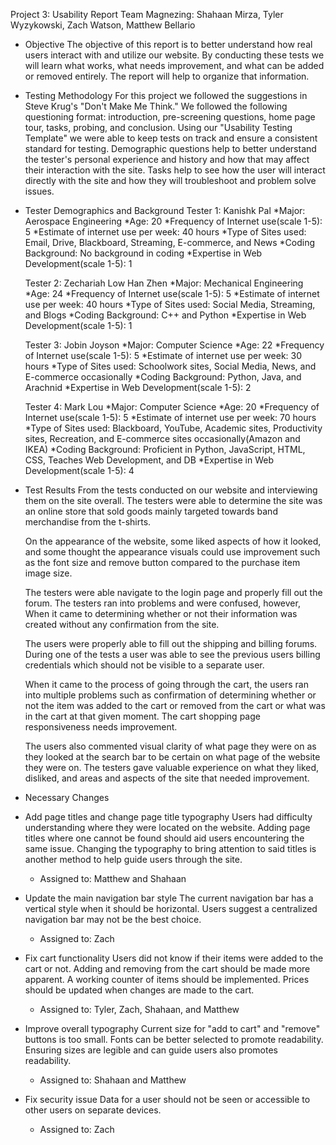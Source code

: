 Project 3: Usability Report
Team Magnezing: Shahaan Mirza, Tyler Wyzykowski, Zach Watson, Matthew Bellario

* Objective
    The objective of this report is to better understand how real users interact with and utilize our website. By conducting these tests we will learn what works, what needs improvement, and what can be added or removed entirely. The report will help to organize that information.

* Testing Methodology
    For this project we followed the suggestions in Steve Krug's "Don't Make Me Think." We followed the following questioning format: introduction, pre-screening questions, home page tour, tasks, probing, and conclusion. Using our "Usability Testing Template" we were able to keep tests on track and ensure a consistent standard for testing.
    Demographic questions help to better understand the tester's personal experience and history and how that may affect their interaction with the site. Tasks help to see how the user will interact directly with the site and how they will troubleshoot and problem solve issues.

* Tester Demographics and Background
    Tester 1: Kanishk Pal
    *Major: Aerospace Engineering
    *Age: 20
    *Frequency of Internet use(scale 1-5): 5
    *Estimate of internet use per week: 40 hours
    *Type of Sites used: Email, Drive, Blackboard, Streaming, E-commerce, and News
    *Coding Background: No background in coding
    *Expertise in Web Development(scale 1-5): 1

    Tester 2: Zechariah Low Han Zhen
    *Major: Mechanical Engineering
    *Age: 24
    *Frequency of Internet use(scale 1-5): 5
    *Estimate of internet use per week: 40 hours
    *Type of Sites used: Social Media, Streaming, and Blogs
    *Coding Background: C++ and Python
    *Expertise in Web Development(scale 1-5): 1

    Tester 3: Jobin Joyson
    *Major: Computer Science
    *Age: 22
    *Frequency of Internet use(scale 1-5): 5
    *Estimate of internet use per week: 30 hours
    *Type of Sites used: Schoolwork sites, Social Media, News, and E-commerce occasionally
    *Coding Background: Python, Java, and Arachnid
    *Expertise in Web Development(scale 1-5): 2

    Tester 4: Mark Lou
    *Major: Computer Science
    *Age: 20
    *Frequency of Internet use(scale 1-5): 5
    *Estimate of internet use per week: 70 hours
    *Type of Sites used: Blackboard, YouTube, Academic sites, Productivity sites, Recreation, and E-commerce sites occasionally(Amazon and IKEA)
    *Coding Background: Proficient in Python, JavaScript, HTML, CSS, Teaches Web Development, and DB
    *Expertise in Web Development(scale 1-5): 4

* Test Results
  From the tests conducted on our website and interviewing them on the site overall. The testers were able to determine the site was an online store that sold goods mainly targeted towards band merchandise from the t-shirts.

  On the appearance of the website, some liked aspects of how it looked, and some thought the appearance visuals could use improvement such as the font size and remove button compared to the purchase item image size.

  The testers were able navigate to the login page and properly fill out the forum. The testers ran into problems and were confused, however, When it came to determining whether or not their information was created without any confirmation from the site.

  The users were properly able to fill out the shipping and billing forums. During one of the tests a user was able to see the previous users billing credentials which should not be visible to a separate user.

  When it came to the process of going through the cart, the users ran into multiple problems such as confirmation of determining whether or not the item was added to the cart or removed from the cart or what was in the cart at that given moment. The cart shopping page responsiveness needs improvement.

  The users also commented visual clarity of what page they were on as they looked at the search bar to be certain on what page of the website they were on. The testers gave valuable experience on what they liked, disliked, and areas and aspects of the site that needed improvement.

* Necessary Changes
- Add page titles and change page title typography
  Users had difficulty understanding where they were located on the website. Adding page titles where one cannot be found should aid users encountering the same issue. Changing the typography to bring attention to said titles is another method to help guide users through the site.
  * Assigned to: Matthew and Shahaan

- Update the main navigation bar style
  The current navigation bar has a vertical style when it should be horizontal. Users suggest a centralized navigation bar may not be the best choice.
  * Assigned to: Zach

- Fix cart functionality
  Users did not know if their items were added to the cart or not. Adding and removing from the cart should be made more apparent. A working counter of items should be implemented. Prices should be updated when changes are made to the cart.
  * Assigned to: Tyler, Zach, Shahaan, and Matthew

- Improve overall typography
  Current size for "add to cart" and "remove" buttons is too small. Fonts can be better selected to promote readability. Ensuring sizes are legible and can guide users also promotes readability.
  * Assigned to: Shahaan and Matthew

- Fix security issue
  Data for a user should not be seen or accessible to other users on separate devices.
  * Assigned to: Zach
